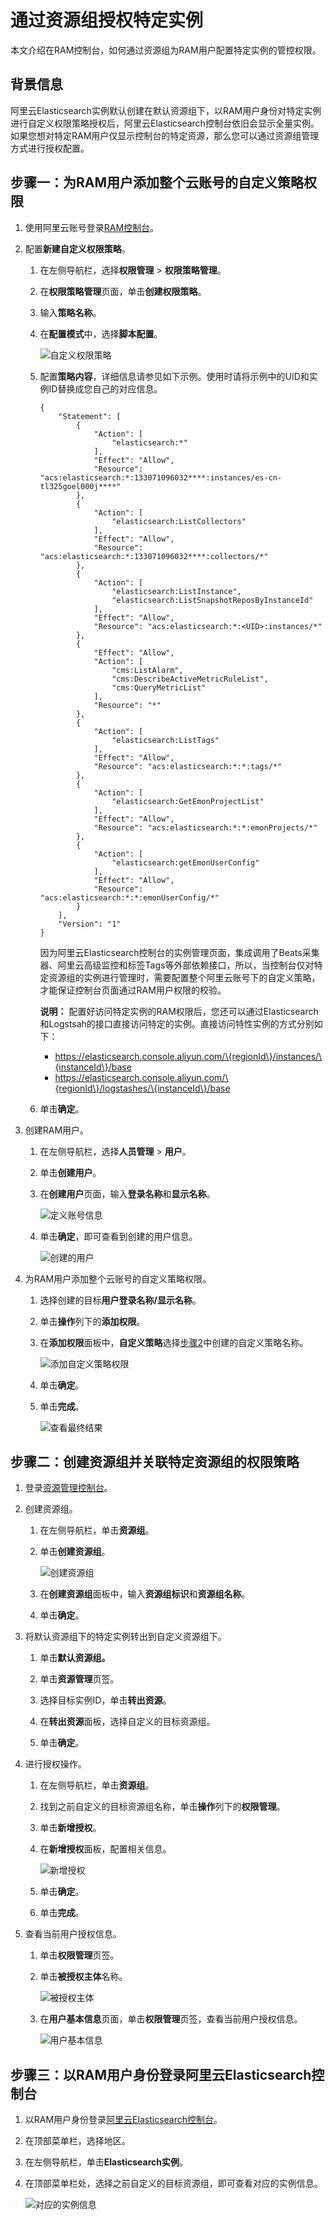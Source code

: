 # 通过资源组授权特定实例

本文介绍在RAM控制台，如何通过资源组为RAM用户配置特定实例的管控权限。

## 背景信息

阿里云Elasticsearch实例默认创建在默认资源组下，以RAM用户身份对特定实例进行自定义权限策略授权后，阿里云Elasticsearch控制台依旧会显示全量实例。如果您想对特定RAM用户仅显示控制台的特定资源，那么您可以通过资源组管理方式进行授权配置。

## 步骤一：为RAM用户添加整个云账号的自定义策略权限

1.  使用阿里云账号登录[RAM控制台](https://ram.console.aliyun.com/)。

2.  配置**新建自定义权限策略**。

    1.  在左侧导航栏，选择**权限管理** \> **权限策略管理**。

    2.  在**权限策略管理**页面，单击**创建权限策略**。

    3.  输入**策略名称**。

    4.  在**配置模式**中，选择**脚本配置**。

        ![自定义权限策略](https://static-aliyun-doc.oss-accelerate.aliyuncs.com/assets/img/zh-CN/6830621261/p273771.png)

    5.  配置**策略内容**，详细信息请参见如下示例。使用时请将示例中的UID和实例ID替换成您自己的对应信息。

        ```
        {
            "Statement": [
                {
                    "Action": [
                        "elasticsearch:*"
                    ], 
                    "Effect": "Allow", 
                    "Resource": "acs:elasticsearch:*:133071096032****:instances/es-cn-tl325goel000j****"
                }, 
                {
                    "Action": [
                        "elasticsearch:ListCollectors"
                    ], 
                    "Effect": "Allow", 
                    "Resource": "acs:elasticsearch:*:133071096032****:collectors/*"
                }, 
                {
                    "Action": [
                        "elasticsearch:ListInstance", 
                        "elasticsearch:ListSnapshotReposByInstanceId"
                    ], 
                    "Effect": "Allow", 
                    "Resource": "acs:elasticsearch:*:<UID>:instances/*"
                }, 
                {
                    "Effect": "Allow", 
                    "Action": [
                        "cms:ListAlarm", 
                        "cms:DescribeActiveMetricRuleList", 
                        "cms:QueryMetricList"
                    ], 
                    "Resource": "*"
                }, 
                {
                    "Action": [
                        "elasticsearch:ListTags"
                    ], 
                    "Effect": "Allow", 
                    "Resource": "acs:elasticsearch:*:*:tags/*"
                }, 
                {
                    "Action": [
                        "elasticsearch:GetEmonProjectList"
                    ], 
                    "Effect": "Allow", 
                    "Resource": "acs:elasticsearch:*:*:emonProjects/*"
                }, 
                {
                    "Action": [
                        "elasticsearch:getEmonUserConfig"
                    ], 
                    "Effect": "Allow", 
                    "Resource": "acs:elasticsearch:*:*:emonUserConfig/*"
                }
            ], 
            "Version": "1"
        }
        ```

        因为阿里云Elasticsearch控制台的实例管理页面，集成调用了Beats采集器、阿里云高级监控和标签Tags等外部依赖接口，所以，当控制台仅对特定资源组的实例进行管理时，需要配置整个阿里云账号下的自定义策略，才能保证控制台页面通过RAM用户权限的校验。

        **说明：** 配置好访问特定实例的RAM权限后，您还可以通过Elasticsearch和Logstsah的接口直接访问特定的实例。直接访问特性实例的方式分别如下：

        -   https://elasticsearch.console.aliyun.com/\{regionId\}/instances/\{instanceId\}/base
        -   https://elasticsearch.console.aliyun.com/\{regionId\}/logstashes/\{instanceId\}/base
    6.  单击**确定**。

3.  创建RAM用户。

    1.  在左侧导航栏，选择**人员管理** \> **用户**。

    2.  单击**创建用户**。

    3.  在**创建用户**页面，输入**登录名称**和**显示名称**。

        ![定义账号信息](https://static-aliyun-doc.oss-accelerate.aliyuncs.com/assets/img/zh-CN/6830621261/p274500.png)

    4.  单击**确定**，即可查看到创建的用户信息。

        ![创建的用户](https://static-aliyun-doc.oss-accelerate.aliyuncs.com/assets/img/zh-CN/6830621261/p274245.png)

4.  为RAM用户添加整个云账号的自定义策略权限。

    1.  选择创建的目标**用户登录名称/显示名称**。

    2.  单击**操作**列下的**添加权限**。

    3.  在**添加权限**面板中，**自定义策略**选择[步骤2](/cn.zh-CN/访问控制/通过资源组授权特定实例.md)中创建的自定义策略名称。

        ![添加自定义策略权限](https://static-aliyun-doc.oss-accelerate.aliyuncs.com/assets/img/zh-CN/9630851261/p275907.png)

    4.  单击**确定**。

    5.  单击**完成**。

        ![查看最终结果](https://static-aliyun-doc.oss-accelerate.aliyuncs.com/assets/img/zh-CN/2542851261/p276380.png)


## 步骤二：创建资源组并关联特定资源组的权限策略

1.  登录[资源管理控制台](https://resourcemanager.console.aliyun.com/?spm=a2c4g.11186623.2.5.309c5419irHzOe)。

2.  创建资源组。

    1.  在左侧导航栏，单击**资源组**。

    2.  单击**创建资源组**。

        ![创建资源组](https://static-aliyun-doc.oss-accelerate.aliyuncs.com/assets/img/zh-CN/6830621261/p274517.png)

    3.  在**创建资源组**面板中，输入**资源组标识**和**资源组名称**。

    4.  单击**确定**。

3.  将默认资源组下的特定实例转出到自定义资源组下。

    1.  单击**默认资源组。**

    2.  单击**资源管理**页签。

    3.  选择目标实例ID，单击**转出资源**。

    4.  在**转出资源**面板，选择自定义的目标资源组。

    5.  单击**确定**。

4.  进行授权操作。

    1.  在左侧导航栏，单击**资源组**。

    2.  找到之前自定义的目标资源组名称，单击**操作**列下的**权限管理**。

    3.  单击**新增授权**。

    4.  在**新增授权**面板，配置相关信息。

        ![新增授权](https://static-aliyun-doc.oss-accelerate.aliyuncs.com/assets/img/zh-CN/6830621261/p274758.png)

    5.  单击**确定**。

    6.  单击**完成**。

5.  查看当前用户授权信息。

    1.  单击**权限管理**页签。

    2.  单击**被授权主体**名称。

        ![被授权主体](https://static-aliyun-doc.oss-accelerate.aliyuncs.com/assets/img/zh-CN/6830621261/p274774.png)

    3.  在**用户基本信息**页面，单击**权限管理**页签，查看当前用户授权信息。

        ![用户基本信息](https://static-aliyun-doc.oss-accelerate.aliyuncs.com/assets/img/zh-CN/1261141261/p275237.png)


## 步骤三：以RAM用户身份登录阿里云Elasticsearch控制台

1.  以RAM用户身份登录[阿里云Elasticsearch控制台](https://elasticsearch.console.aliyun.com/#/home)。

2.  在顶部菜单栏，选择地区。

3.  在左侧导航栏，单击**Elasticsearch实例**。

4.  在顶部菜单栏处，选择之前自定义的目标资源组，即可查看对应的实例信息。

    ![对应的实例信息](https://static-aliyun-doc.oss-accelerate.aliyuncs.com/assets/img/zh-CN/6830621261/p274793.png)


